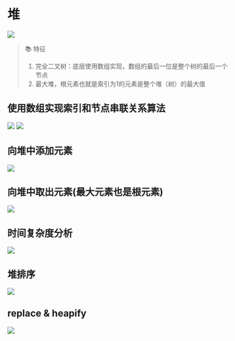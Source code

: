 # 堆

![](img/image_2022-03-19-11-34-27.png)

> :books: 特征
> 1. 完全二叉树：底层使用数组实现，数组的最后一位是整个树的最后一个节点
> 2. 最大堆，根元素也就是索引为1的元素是整个堆（树）的最大值


## 使用数组实现索引和节点串联关系算法

![](img/image_2022-03-19-17-47-37.png)
![](img/image_2022-03-19-17-49-34.png)
## 向堆中添加元素

![](img/image_2022-03-19-13-40-00.png)

## 向堆中取出元素(最大元素也是根元素)

![](img/image_2022-03-19-15-33-40.png)


## 时间复杂度分析

![](img/image_2022-03-19-16-14-40.png)

## 堆排序

![](img/image_2022-03-19-16-48-09.png)

## replace & heapify

![](img/image_2022-03-19-17-51-11.png)


















































